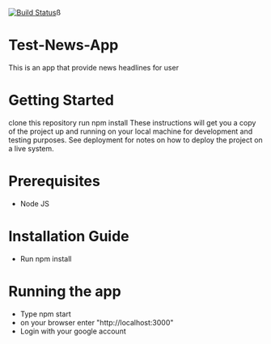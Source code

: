 [![Build Status](https://travis-ci.org/andela-Taiwo/Test-News-App.svg?branch=master)](https://travis-ci.org/andela-Taiwo/Test-News-App)ß
# Test-News-App
This is an app that provide news headlines for user 

# Getting Started
clone this repository
run npm install
These instructions will get you a copy of the project up and running on your local machine for development and testing purposes. See deployment for notes on how to deploy the project on a live system.

# Prerequisites
- Node JS

# Installation Guide
- Run npm install

# Running the app
- Type npm start
- on your browser enter "http://localhost:3000"
- Login with your google account

